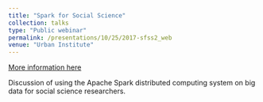 ```yaml
---
title: "Spark for Social Science"
collection: talks
type: "Public webinar"
permalink: /presentations/10/25/2017-sfss2_web
venue: "Urban Institute"
---
```


[More information here](https://github.com/UrbanInstitute/sloan-spark-presentation)

Discussion of using the Apache Spark distributed computing system on big data for social science researchers.
